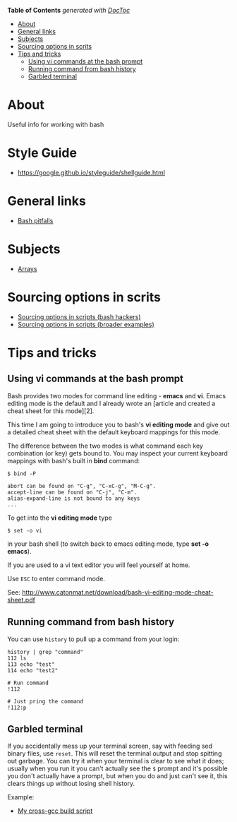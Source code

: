 <!-- START doctoc generated TOC please keep comment here to allow auto update -->
<!-- DON'T EDIT THIS SECTION, INSTEAD RE-RUN doctoc TO UPDATE -->
**Table of Contents**  *generated with [DocToc](https://github.com/thlorenz/doctoc)*

- [About](#about)
- [General links](#general-links)
- [Subjects](#subjects)
- [Sourcing options in scrits](#sourcing-options-in-scrits)
- [Tips and tricks](#tips-and-tricks)
  - [Using vi commands at the bash prompt](#using-vi-commands-at-the-bash-prompt)
  - [Running command from bash history](#running-command-from-bash-history)
  - [Garbled terminal](#garbled-terminal)

<!-- END doctoc generated TOC please keep comment here to allow auto update -->

# About
Useful info for working with bash

# Style Guide
* https://google.github.io/styleguide/shellguide.html

# General links

* [Bash pitfalls](http://mywiki.wooledge.org/BashPitfalls)

# Subjects

* [Arrays](https://github.com/ProfessorKaos64/documents/blob/master/bash/bash-arrays.md)

# Sourcing options in scrits 

* [Sourcing options in scripts (bash hackers)](http://wiki.bash-hackers.org/howto/getopts_tutorial)
* [Sourcing options in scripts (broader examples)](http://mywiki.wooledge.org/BashFAQ/035)

# Tips and tricks

## Using vi commands at the bash prompt

Bash provides two modes for command line editing - **emacs** and **vi**. Emacs editing mode is the default and I already wrote an [article and created a cheat sheet for this mode][2].

This time I am going to introduce you to bash's **vi editing mode** and give out a detailed cheat sheet with the default keyboard mappings for this mode.

The difference between the two modes is what command each key combination (or key) gets bound to. You may inspect your current keyboard mappings with bash's built in **bind** command:
    
    
    $ bind -P
    
    abort can be found on "C-g", "C-xC-g", "M-C-g".
    accept-line can be found on "C-j", "C-m".
    alias-expand-line is not bound to any keys
    ...
    

To get into the **vi editing mode** type
    
    
     
    $ set -o vi
    

in your bash shell (to switch back to emacs editing mode, type **set -o emacs**).

If you are used to a vi text editor you will feel yourself at home. 

Use `ESC` to enter command mode.

See: http://www.catonmat.net/download/bash-vi-editing-mode-cheat-sheet.pdf

## Running command from bash history

You can use `history` to pull up a command from your login:

```
history | grep "command"
112 ls
113 echo "test"
114 echo "test2"

# Run command 
!112

# Just pring the command
!112:p
```

## Garbled terminal

If you accidentally mess up your terminal screen, say with feeding sed binary files, use `reset`. This will reset the terminal output and stop spitting out garbage. You can try it when your terminal is clear to see what it does; usually when you run it you can't actually see the `$` prompt and it's possible you don't actually have a prompt, but when you do and just can't see it, this clears things up without losing shell history.

Example:

* [My cross-gcc build script](https://github.com/ProfessorKaos64/LibreGeek-Packaging/blob/brewmaster/gcc/build-cross-gcc.sh)

